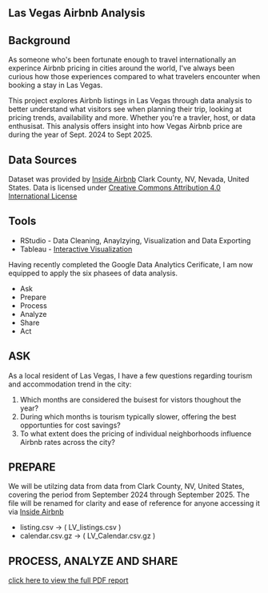 ## Las Vegas Airbnb Analysis

## Background
As someone who's been fortunate enough to travel internationally an experince Airbnb pricing in cities around the world, I've always been curious how those experiences compared to what travelers encounter when booking a stay in Las Vegas. 

This project explores Airbnb listings in Las Vegas through data analysis to better understand what visitors see when planning their trip, looking at pricing trends, availability and more. Whether you're a travler, host, or data enthusisat. This analysis offers insight into how Vegas Airbnb price are during the year of Sept. 2024 to Sept 2025.

## Data Sources
Dataset was provided by [Inside Airbnb](https://insideairbnb.com/get-the-data/) Clark County, NV, Nevada, United States. Data is licensed under [Creative Commons Attribution 4.0 International License](https://creativecommons.org/licenses/by/4.0/)

## Tools
- RStudio - Data Cleaning, Anaylzying, Visualization and Data Exporting
- Tableau - [Interactive Visualization](https://public.tableau.com/app/profile/marcos.paredes/viz/Tableau_LV_Airbnb_Analysis/Sheet1?publish=yes&showOnboarding=true)




Having recently completed the Google Data Analytics Cerificate, I am now equipped to apply the six phasees of data analysis.
  - Ask
  - Prepare
  - Process
  - Analyze
  - Share
  - Act


## ASK
As a local resident of Las Vegas, I have a few questions regarding tourism and accommodation trend in the city:

1. Which months are considered the buisest for vistors thoughout the year?
2. During which months is tourism typically slower, offering the best opportunties for cost savings?
3. To what extent does the pricing of individual neighborhoods influence Airbnb rates across the city?


## PREPARE

We will be utilzing data from data from Clark County, NV, United States, covering the period from September 2024 through September 2025. The file will be renamed for clarity and ease of reference for anyone accessing it via [Inside Airbnb](https://insideairbnb.com/get-the-data/)

- listing.csv     -> ( LV_listings.csv )
- calendar.csv.gz -> ( LV_Calendar.csv.gz )


## PROCESS, ANALYZE AND SHARE
[click here to view the full PDF report](reports/Las-Vegas-Airbnb-Data-Analysis-final-Version.pdf)



